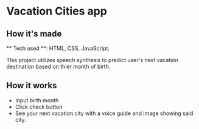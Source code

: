 # Vacation Cities app <br>
## How it's made <br>
 ** Tech used **: HTML, CSS, JavaScript. <br>

This project utilizes speech synthesis to predict user's next vacation destination based on thier month of birth.

## How it works
* Input birth month
* Click check button
* See your next vacation city with a voice guide and image showing said city.

